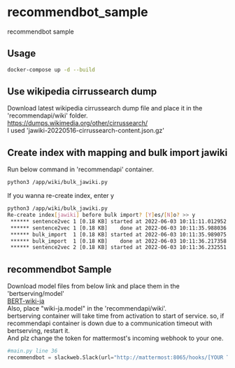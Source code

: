 # recommendbot_sample
recommendbot sample

## Usage
```bash
docker-compose up -d --build
```

## Use wikipedia cirrussearch dump
Download latest wikipedia cirrussearch dump file and place it in the 'recommendapi/wiki' folder.  
https://dumps.wikimedia.org/other/cirrussearch/  
I used 'jawiki-20220516-cirrussearch-content.json.gz'  

## Create index with mapping and bulk import jawiki
Run below command in 'recommendapi' container.
```bash
python3 /app/wiki/bulk_jawiki.py
```
If you wanna re-create index, enter y
```bash
python3 /app/wiki/bulk_jawiki.py
Re-create index[jawiki] before bulk import? [Y]es/[N]o? >> y
 ****** sentence2vec 1 [0.18 KB] started at 2022-06-03 10:11:11.012952 ******
 ****** sentence2vec 1 [0.18 KB]    done at 2022-06-03 10:11:35.988036 ******
 ****** bulk_import  1 [0.18 KB] started at 2022-06-03 10:11:35.989075 ******
 ****** bulk_import  1 [0.18 KB]    done at 2022-06-03 10:11:36.217358 ******
 ****** sentence2vec 2 [0.18 KB] started at 2022-06-03 10:11:36.232551 ******
```

## recommendbot Sample
Download model files from below link and place them in the 'bertserving/model'   
[BERT-wiki-ja](https://drive.google.com/drive/folders/1aR9kA8gRN9cT_tXO36E-y33tC-qb5-SH)  
Also, place "wiki-ja.model" in the 'recommendapi/wiki'.  
bertserving container will take time from activation to start of service. so, if recommendapi container is down due to a communication timeout with bertserving, restart it.  
And plz change the token for mattermost's incoming webhook to your one.  
```python
#main.py line 36
recommendbot = slackweb.Slack(url="http://mattermost:8065/hooks/[YOUR TOKEN]")
```
